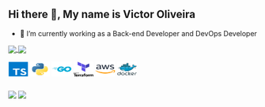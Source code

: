 ## Hi there 👋, My name is Victor Oliveira

- 🔭 I’m currently working as a Back-end Developer and DevOps Developer

<!-- ![Victor's GitHub stats](https://github-readme-stats.vercel.app/api?username=VictorHugoDiasOliveira&show_icons=true&theme=tokyonight&hide_border=true&rank_icon=github) -->
<!-- ![Top Langs](https://github-readme-stats.vercel.app/api/top-langs/?username=VictorHugoDiasOliveira&layout=compact) -->
<div>
    <a href="https://github.com/VictorHugoDiasOliveira/github-readme-stats">
    <img height=200 align="center" src="https://github-readme-stats.vercel.app/api?username=VictorHugoDiasOliveira&show_icons=true&theme=tokyonight&hide_border=true&rank_icon=github" />
    </a>
    <a href="https://github.com/VictorHugoDiasOliveira/">
    <img height=200 align="center" src="https://github-readme-stats.vercel.app/api/top-langs?username=VictorHugoDiasOliveira&layout=compact&card_width=320">
    </a>
</div>

<div style="display: inline_block"><br>
  <img align="center" alt="Ts" height="30" width="40" src="https://raw.githubusercontent.com/devicons/devicon/master/icons/typescript/typescript-plain.svg">
  <img align="center" alt="Python" height="30" width="40" src="https://raw.githubusercontent.com/devicons/devicon/master/icons/python/python-original.svg">
  <img align="center" alt="Golang" height="30" width="40" src="https://raw.githubusercontent.com/devicons/devicon/master/icons/go/go-original-wordmark.svg">
  <img align="center" alt="Terrafom" height="30" width="40" src="https://raw.githubusercontent.com/devicons/devicon/master/icons/terraform/terraform-original-wordmark.svg">
  <img align="center" alt="Aws" height="30" width="40" src="https://raw.githubusercontent.com/devicons/devicon/master/icons/amazonwebservices/amazonwebservices-original-wordmark.svg">
  <img align="center" alt="Docker" height="30" width="40" src="https://raw.githubusercontent.com/devicons/devicon/master/icons/docker/docker-original-wordmark.svg">
</div>

  ##
 
<div> 
  <a href = "mailto:victorhugodias2001@gmail.com"><img src="https://img.shields.io/badge/-Gmail-%23333?style=for-the-badge&logo=gmail&logoColor=white" target="_blank"></a>
  <a href="https://www.linkedin.com/in/victor-oliveira-523689220" target="_blank"><img src="https://img.shields.io/badge/-LinkedIn-%230077B5?style=for-the-badge&logo=linkedin&logoColor=white" target="_blank"></a> 
</div>